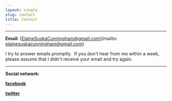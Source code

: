 ```yaml
---
layout: single
slug: contact
title: Contact
---
```


* * *

**Email:** [ElaineSuskaCunningham@gmail.com](mailto: elainesuskacunningham@gmail.com)

I try to answer emails promptly.  If you don't hear from me within a week, please assume that I didn't receive your email and try again.

* * *

**Social network:**

**[facebook](http://www.facebook.com/elaine.cunningham)**

**[twitter](http://twitter.com/#!/e_cunningham)** 
